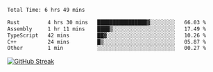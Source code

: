 <!--START_SECTION:waka-->

```txt
Total Time: 6 hrs 49 mins

Rust         4 hrs 30 mins   ████████████████▓░░░░░░░░   66.03 %
Assembly     1 hr 11 mins    ████▒░░░░░░░░░░░░░░░░░░░░   17.49 %
TypeScript   42 mins         ██▓░░░░░░░░░░░░░░░░░░░░░░   10.26 %
C++          24 mins         █▒░░░░░░░░░░░░░░░░░░░░░░░   05.87 %
Other        1 min           ░░░░░░░░░░░░░░░░░░░░░░░░░   00.27 %
```

<!--END_SECTION:waka-->

[![GitHub Streak](https://streak-stats.demolab.com?user=liptaciak&hide_border=true&border_radius=9&date_format=M%20j%5B%2C%20Y%5D&ring=5194EB&currStreakLabel=0784EB&fire=03A6EB)](https://git.io/streak-stats)
